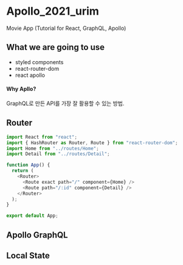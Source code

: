# Apollo_2021_urim

Movie App (Tutorial for React, GraphQL, Apollo)

## What we are going to use

- styled components
- react-router-dom
- react apollo

#### Why Apllo?

GraphQL로 만든 API를 가장 잘 활용할 수 있는 방법.

## Router

```javascript
import React from "react";
import { HashRouter as Router, Route } from "react-router-dom";
import Home from "../routes/Home";
import Detail from "../routes/Detail";

function App() {
  return (
    <Router>
      <Route exact path="/" component={Home} />
      <Route path="/:id" component={Detail} />
    </Router>
  );
}

export default App;
```



## Apollo GraphQL

## Local State

<pre><code>
</code></pre>
